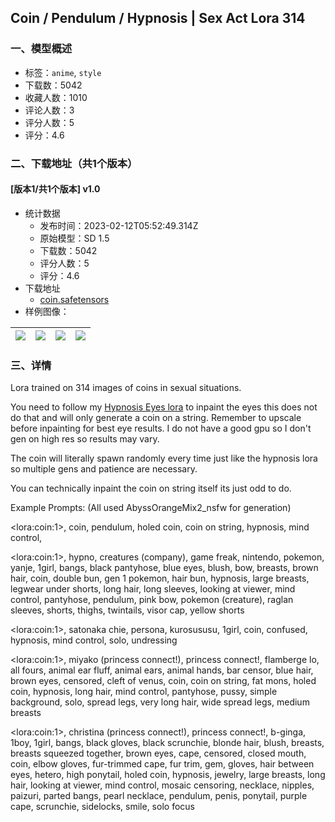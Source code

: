 ## Coin / Pendulum / Hypnosis | Sex Act Lora 314
### 一、模型概述

- 标签：`anime`, `style`
- 下载数：5042
- 收藏人数：1010
- 评论人数：3
- 评分人数：5
- 评分：4.6

### 二、下载地址（共1个版本）

#### [版本1/共1个版本] v1.0

- 统计数据
  - 发布时间：2023-02-12T05:52:49.314Z
  - 原始模型：SD 1.5
  - 下载数：5042
  - 评分人数：5
  - 评分：4.6
- 下载地址
  - [coin.safetensors](https://civitai.com/api/download/models/9648)
- 样例图像：

| <img src="https://image.civitai.com/xG1nkqKTMzGDvpLrqFT7WA/d0ffb73c-0719-488d-775b-9003a7709b00/width=450/93238.jpeg" /> | <img src="https://image.civitai.com/xG1nkqKTMzGDvpLrqFT7WA/d63bc3af-335a-430b-6e3d-a34c6c82ab00/width=450/93241.jpeg" /> | <img src="https://image.civitai.com/xG1nkqKTMzGDvpLrqFT7WA/4cdd535c-4be3-4c3b-ee29-5dfb76bfbd00/width=450/93240.jpeg" /> | <img src="https://image.civitai.com/xG1nkqKTMzGDvpLrqFT7WA/0f68e537-ec2f-43d5-8e97-f8d0c4085000/width=450/93239.jpeg" /> |
| ---- | ---- | ---- | ---- |


### 三、详情
<p>Lora trained on 314 images of coins in sexual situations.</p><p>You need to follow my <a target="_blank" rel="ugc" href="https://civitai.com/models/6243/hypnosis-spiral-eyes-pupils-or-multiple-models-see-versions-or-433">Hypnosis Eyes lora</a> to inpaint the eyes this does not do that and will only generate a coin on a string. Remember to upscale before inpainting for best eye results. I do not have a good gpu so I don't gen on high res so results may vary.</p><p></p><p>The coin will literally spawn randomly every time just like the hypnosis lora so multiple gens and patience are necessary.</p><p></p><p>You can technically inpaint the coin on string itself its just odd to do.</p><p></p><p>Example Prompts: (All used AbyssOrangeMix2_nsfw for generation)</p><p>&lt;lora:coin:1&gt;, coin, pendulum, holed coin, coin on string, hypnosis, mind control,</p><p></p><p>&lt;lora:coin:1&gt;, hypno, creatures (company), game freak, nintendo, pokemon, yanje, 1girl, bangs, black pantyhose, blue eyes, blush, bow, breasts, brown hair, coin, double bun, gen 1 pokemon, hair bun, hypnosis, large breasts, legwear under shorts, long hair, long sleeves, looking at viewer, mind control, pantyhose, pendulum, pink bow, pokemon (creature), raglan sleeves, shorts, thighs, twintails, visor cap, yellow shorts</p><p></p><p>&lt;lora:coin:1&gt;, satonaka chie, persona, kurosususu, 1girl, coin, confused, hypnosis, mind control, solo, undressing</p><p></p><p>&lt;lora:coin:1&gt;, miyako (princess connect!), princess connect!, flamberge lo, all fours, animal ear fluff, animal ears, animal hands, bar censor, blue hair, brown eyes, censored, cleft of venus, coin, coin on string, fat mons, holed coin, hypnosis, long hair, mind control, pantyhose, pussy, simple background, solo, spread legs, very long hair, wide spread legs, medium breasts</p><p></p><p>&lt;lora:coin:1&gt;, christina (princess connect!), princess connect!, b-ginga, 1boy, 1girl, bangs, black gloves, black scrunchie, blonde hair, blush, breasts, breasts squeezed together, brown eyes, cape, censored, closed mouth, coin, elbow gloves, fur-trimmed cape, fur trim, gem, gloves, hair between eyes, hetero, high ponytail, holed coin, hypnosis, jewelry, large breasts, long hair, looking at viewer, mind control, mosaic censoring, necklace, nipples, paizuri, parted bangs, pearl necklace, pendulum, penis, ponytail, purple cape, scrunchie, sidelocks, smile, solo focus</p>